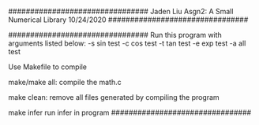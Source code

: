 ################################
Jaden Liu
Asgn2: A Small Numerical Library
10/24/2020
################################

################################
Run this program with 
arguments listed below:
-s	sin test
-c	cos test
-t	tan test
-e	exp test
-a 	all test

Use Makefile to compile

make/make all:
compile the math.c

make clean:
remove all files generated by 
compiling the program

make infer
run infer in program
################################
